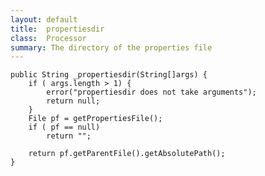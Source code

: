 ```yaml
---
layout: default
title: 	propertiesdir 
class: 	Processor
summary: The directory of the properties file
---
```


	public String _propertiesdir(String[]args) {
		if ( args.length > 1) {
			error("propertiesdir does not take arguments");
			return null;
		}
		File pf = getPropertiesFile();
		if ( pf == null)
			return "";
		
		return pf.getParentFile().getAbsolutePath();
	}
